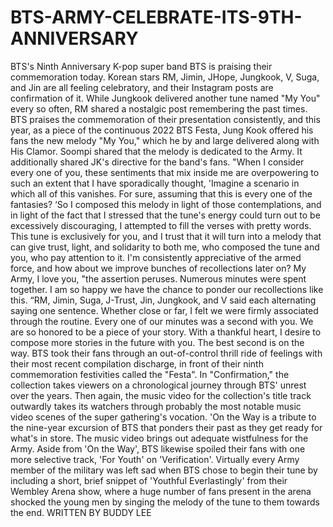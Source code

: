 # BTS-ARMY-CELEBRATE-ITS-9TH-ANNIVERSARY
BTS's Ninth Anniversary  K-pop super band BTS is praising their commemoration today. Korean stars RM, Jimin, JHope, Jungkook, V, Suga, and Jin are all feeling celebratory, and their Instagram posts are confirmation of it. While Jungkook delivered another tune named "My You" every so often, RM shared a nostalgic post remembering the past times.  BTS praises the commemoration of their presentation consistently, and this year, as a piece of the continuous 2022 BTS Festa, Jung Kook offered his fans the new melody "My You," which he by and large delivered along with His Clamor. Soompi shared that the melody is dedicated to the Army. It additionally shared JK's directive for the band's fans. "When I consider every one of you, these sentiments that mix inside me are overpowering to such an extent that I have sporadically thought, 'Imagine a scenario in which all of this vanishes. For sure, assuming that this is every one of the fantasies? ‘So I composed this melody in light of those contemplations, and in light of the fact that I stressed that the tune's energy could turn out to be excessively discouraging, I attempted to fill the verses with pretty words. This tune is exclusively for you, and I trust that it will turn into a melody that can give trust, light, and solidarity to both me, who composed the tune and you, who pay attention to it. I'm consistently appreciative of the armed force, and how about we improve bunches of recollections later on? My Army, I love you, "the assertion peruses.    Numerous minutes were spent together. I am so happy we have the chance to ponder our recollections like this. “RM, Jimin, Suga, J-Trust, Jin, Jungkook, and V said each alternating saying one sentence. Whether close or far, I felt we were firmly associated through the routine. Every one of our minutes was a second with you. We are so honored to be a piece of your story. With a thankful heart, I desire to compose more stories in the future with you. The best second is on the way.  BTS took their fans through an out-of-control thrill ride of feelings with their most recent compilation discharge, in front of their ninth commemoration festivities called the "Festa". In "Confirmation," the collection takes viewers on a chronological journey through BTS' unrest over the years. Then again, the music video for the collection's title track outwardly takes its watchers through probably the most notable music video scenes of the super gathering's vocation. 'On the Way is a tribute to the nine-year excursion of BTS that ponders their past as they get ready for what's in store. The music video brings out adequate wistfulness for the Army.     Aside from 'On the Way', BTS likewise spoiled their fans with one more selective track, 'For Youth' on 'Verification'. Virtually every Army member of the military was left sad when BTS chose to begin their tune by including a short, brief snippet of 'Youthful Everlastingly' from their Wembley Arena show, where a huge number of fans present in the arena shocked the young men by singing the melody of the tune to them towards the end.  WRITTEN BY BUDDY LEE
